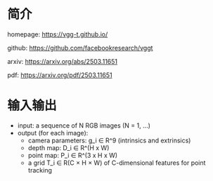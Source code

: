 
# 简介

homepage: https://vgg-t.github.io/

github: https://github.com/facebookresearch/vggt

arxiv: https://arxiv.org/abs/2503.11651

pdf: https://arxiv.org/pdf/2503.11651

# 输入输出

- input: a sequence of N RGB images (N = 1, …)
- output (for each image):
    - camera parameters: g_i ∈ R^9 (intrinsics and extrinsics)
    - depth map: D_i ∈ R^(H x W)
    - point map: P_i ∈ R^(3 x H x W)
    - a grid T_i ∈ R(C × H × W) of C-dimensional features for point tracking